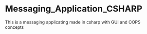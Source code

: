 # Messaging_Application_CSHARP
 This is a messaging applicating made in csharp with GUI and OOPS concepts

